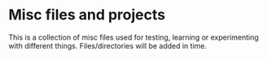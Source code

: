 # Misc files and projects
This is a collection of misc files used for testing, learning or experimenting with different things.
Files/directories will be added in time.
